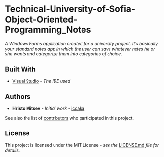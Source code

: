 # Technical-University-of-Sofia-Object-Oriented-Programming_Notes

*A Windows Forms application created for a university project. It's basically your standard notes app in which the user can save whatever notes he or she wants and categorize them into categories of choice.*

## Built With

* [Visual Studio](https://visualstudio.microsoft.com) - *The IDE used*

## Authors

* **Hristo Mitsev** - *Initial work* - [iccaka](https://github.com/iccaka)

See also the list of [contributors](https://github.com/iccaka/Technical-University-of-Sofia-Notes-Project/graphs/contributors) who participated in this project.

## License

This project is licensed under the MIT License - *see the* [LICENSE.md](https://github.com/iccaka/Technical-University-of-Sofia-Notes-Project/blob/master/LICENSE.md) *file for details.*
